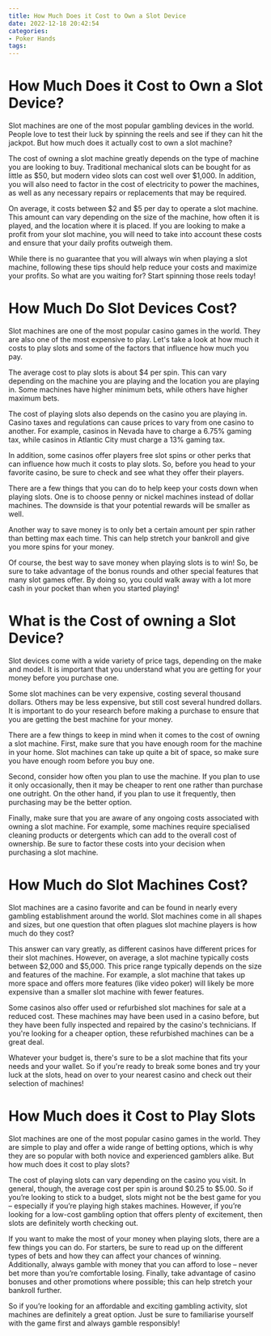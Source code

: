 ```yaml
---
title: How Much Does it Cost to Own a Slot Device
date: 2022-12-18 20:42:54
categories:
- Poker Hands
tags:
---
```



#  How Much Does it Cost to Own a Slot Device?

Slot machines are one of the most popular gambling devices in the world. People love to test their luck by spinning the reels and see if they can hit the jackpot. But how much does it actually cost to own a slot machine?

The cost of owning a slot machine greatly depends on the type of machine you are looking to buy. Traditional mechanical slots can be bought for as little as $50, but modern video slots can cost well over $1,000. In addition, you will also need to factor in the cost of electricity to power the machines, as well as any necessary repairs or replacements that may be required.

On average, it costs between $2 and $5 per day to operate a slot machine. This amount can vary depending on the size of the machine, how often it is played, and the location where it is placed. If you are looking to make a profit from your slot machine, you will need to take into account these costs and ensure that your daily profits outweigh them.

While there is no guarantee that you will always win when playing a slot machine, following these tips should help reduce your costs and maximize your profits. So what are you waiting for? Start spinning those reels today!

#  How Much Do Slot Devices Cost?

Slot machines are one of the most popular casino games in the world. They are also one of the most expensive to play. Let's take a look at how much it costs to play slots and some of the factors that influence how much you pay.

The average cost to play slots is about $4 per spin. This can vary depending on the machine you are playing and the location you are playing in. Some machines have higher minimum bets, while others have higher maximum bets.

The cost of playing slots also depends on the casino you are playing in. Casino taxes and regulations can cause prices to vary from one casino to another. For example, casinos in Nevada have to charge a 6.75% gaming tax, while casinos in Atlantic City must charge a 13% gaming tax.

In addition, some casinos offer players free slot spins or other perks that can influence how much it costs to play slots. So, before you head to your favorite casino, be sure to check and see what they offer their players.

There are a few things that you can do to help keep your costs down when playing slots. One is to choose penny or nickel machines instead of dollar machines. The downside is that your potential rewards will be smaller as well.

Another way to save money is to only bet a certain amount per spin rather than betting max each time. This can help stretch your bankroll and give you more spins for your money.

Of course, the best way to save money when playing slots is to win! So, be sure to take advantage of the bonus rounds and other special features that many slot games offer. By doing so, you could walk away with a lot more cash in your pocket than when you started playing!

#  What is the Cost of owning a Slot Device?

Slot devices come with a wide variety of price tags, depending on the make and model. It is important that you understand what you are getting for your money before you purchase one.

Some slot machines can be very expensive, costing several thousand dollars. Others may be less expensive, but still cost several hundred dollars. It is important to do your research before making a purchase to ensure that you are getting the best machine for your money.

There are a few things to keep in mind when it comes to the cost of owning a slot machine. First, make sure that you have enough room for the machine in your home. Slot machines can take up quite a bit of space, so make sure you have enough room before you buy one.

Second, consider how often you plan to use the machine. If you plan to use it only occasionally, then it may be cheaper to rent one rather than purchase one outright. On the other hand, if you plan to use it frequently, then purchasing may be the better option.

Finally, make sure that you are aware of any ongoing costs associated with owning a slot machine. For example, some machines require specialised cleaning products or detergents which can add to the overall cost of ownership. Be sure to factor these costs into your decision when purchasing a slot machine.

#  How Much do Slot Machines Cost?

Slot machines are a casino favorite and can be found in nearly every gambling establishment around the world. Slot machines come in all shapes and sizes, but one question that often plagues slot machine players is how much do they cost?

This answer can vary greatly, as different casinos have different prices for their slot machines. However, on average, a slot machine typically costs between $2,000 and $5,000. This price range typically depends on the size and features of the machine. For example, a slot machine that takes up more space and offers more features (like video poker) will likely be more expensive than a smaller slot machine with fewer features.

Some casinos also offer used or refurbished slot machines for sale at a reduced cost. These machines may have been used in a casino before, but they have been fully inspected and repaired by the casino's technicians. If you're looking for a cheaper option, these refurbished machines can be a great deal.

Whatever your budget is, there's sure to be a slot machine that fits your needs and your wallet. So if you're ready to break some bones and try your luck at the slots, head on over to your nearest casino and check out their selection of machines!

#  How Much does it Cost to Play Slots

Slot machines are one of the most popular casino games in the world. They are simple to play and offer a wide range of betting options, which is why they are so popular with both novice and experienced gamblers alike. But how much does it cost to play slots?

The cost of playing slots can vary depending on the casino you visit. In general, though, the average cost per spin is around $0.25 to $5.00. So if you’re looking to stick to a budget, slots might not be the best game for you – especially if you’re playing high stakes machines. However, if you’re looking for a low-cost gambling option that offers plenty of excitement, then slots are definitely worth checking out.

If you want to make the most of your money when playing slots, there are a few things you can do. For starters, be sure to read up on the different types of bets and how they can affect your chances of winning. Additionally, always gamble with money that you can afford to lose – never bet more than you’re comfortable losing. Finally, take advantage of casino bonuses and other promotions where possible; this can help stretch your bankroll further.

So if you’re looking for an affordable and exciting gambling activity, slot machines are definitely a great option. Just be sure to familiarise yourself with the game first and always gamble responsibly!